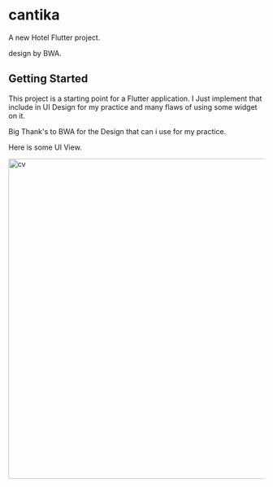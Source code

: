 # cantika

A new Hotel Flutter project.

design by BWA.

## Getting Started

This project is a starting point for a Flutter application. I Just implement that include in UI Design for my practice and many flaws of using some widget on it.

Big Thank's to BWA for the Design that can i use for my practice.

Here is some UI View.

<img width="630" alt="cv" src="https://user-images.githubusercontent.com/42954205/127799689-fef22341-310e-463b-be1e-da4b56ff7f9b.png">
